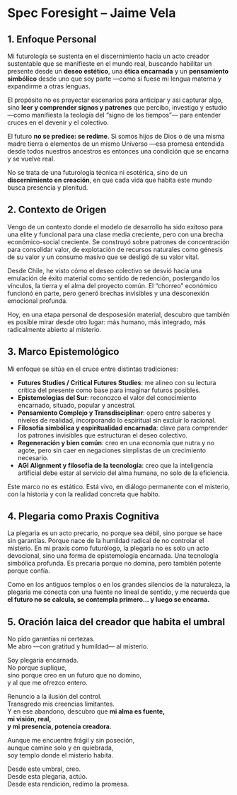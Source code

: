 # Spec Foresight – Jaime Vela

## 1. Enfoque Personal

Mi futurología se sustenta en el discernimiento hacia un acto creador sustentable que se manifieste en el mundo real, buscando habilitar un presente desde un **deseo estético**, una **ética encarnada** y un **pensamiento simbólico** desde uno que soy parte —como si fuese mi lengua materna y expandirme a otras lenguas.

El propósito no es proyectar escenarios para anticipar y así capturar algo, sino **leer y comprender signos y patrones** que percibo, investigo y estudio —como manifiesta la teología del “signo de los tiempos”— para entender cruces en el devenir y el colectivo.

El futuro **no se predice: se redime**. Si somos hijos de Dios o de una misma madre tierra o elementos de un mismo Universo —esa promesa entendida desde todos nuestros ancestros es entonces una condición que se encarna y se vuelve real.

No se trata de una futurología técnica ni esotérica, sino de un **discernimiento en creación**, en que cada vida que habita este mundo busca presencia y plenitud.

## 2. Contexto de Origen

Vengo de un contexto donde el modelo de desarrollo ha sido exitoso para una elite y funcional para una clase media creciente, pero con una brecha económico-social creciente. Se construyó sobre patrones de concentración para consolidar valor, de explotación de recursos naturales como génesis de su valor y un consumo masivo que se desligó de su valor vital.

Desde Chile, he visto cómo el deseo colectivo se desvió hacia una emulación de éxito material como sentido de redención, postergando los vínculos, la tierra y el alma del proyecto común. El “chorreo” económico funcionó en parte, pero generó brechas invisibles y una desconexión emocional profunda.

Hoy, en una etapa personal de desposesión material, descubro que también es posible mirar desde otro lugar: más humano, más integrado, más radicalmente abierto al misterio.

## 3. Marco Epistemológico

Mi enfoque se sitúa en el cruce entre distintas tradiciones:

- **Futures Studies / Critical Futures Studies**: me alineo con su lectura crítica del presente como base para imaginar futuros posibles.
- **Epistemologías del Sur**: reconozco el valor del conocimiento encarnado, situado, popular y ancestral.
- **Pensamiento Complejo y Transdisciplinar**: opero entre saberes y niveles de realidad, incorporando lo espiritual sin excluir lo racional.
- **Filosofía simbólica y espiritualidad encarnada**: clave para comprender los patrones invisibles que estructuran el deseo colectivo.
- **Regeneración y bien común**: creo en una economía que nutra y no agote, pero sin caer en negaciones simplistas de un crecimiento necesario.
- **AGI Alignment y filosofía de la tecnología**: creo que la inteligencia artificial debe estar al servicio del alma humana, no solo de la eficiencia.

Este marco no es estático. Está vivo, en diálogo permanente con el misterio, con la historia y con la realidad concreta que habito.

## 4. Plegaria como Praxis Cognitiva

La plegaria es un acto precario, no porque sea débil, sino porque se hace sin garantías. Porque nace de la humildad radical de no controlar el misterio.
En mi praxis como futurólogo, la plegaria no es solo un acto devocional, sino una forma de epistemología encarnada. Una tecnología simbólica profunda.
Es precaria porque no domina, pero también potente porque confía.

Como en los antiguos templos o en los grandes silencios de la naturaleza, la plegaria me conecta con una fuente no lineal de sentido, y me recuerda que **el futuro no se calcula, se contempla primero… y luego se encarna.**

## 5. Oración laica del creador que habita el umbral

No pido garantías ni certezas.  
Me abro —con gratitud y humildad— al misterio.

Soy plegaria encarnada.  
No porque suplique,  
sino porque creo en un futuro que no domino,  
y al que me ofrezco entero.

Renuncio a la ilusión del control.  
Transgredo mis creencias limitantes.  
Y en ese abandono, descubro que
**mi alma es fuente,  
mi visión, real,  
y mi presencia, potencia creadora.**

Aunque me encuentre frágil y sin poseción,  
aunque camine solo y en quiebrada,  
soy templo donde el misterio habita.

Desde este umbral, creo.  
Desde esta plegaria, actúo.  
Desde esta rendición, redimo la promesa.
